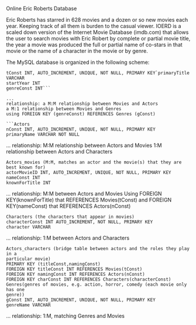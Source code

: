 Online Eric Roberts Database

Eric Roberts has starred in 628 movies and a dozen or so new movies each
year. Keeping track of all them
is burden to the casual viewer. IOERD is a scaled down version of the
Internet Movie Database (imdb.com) that
allows the user to search movies with Eric Robert by complete or partial
movie title, the year a movie was produced
the full or partial name of co-stars in that movie or the name of a
character in the movie or by genre.

The MySQL database is organized in the following scheme:

```Movies ( each Movies has an id, a title and a startYear (when it was filmed))
tConst INT, AUTO_INCREMENT, UNIQUE, NOT NULL, PRIMARY KEY`primaryTitle VARCHAR
startYear INT
genreConst INT```

...
relationship: a M:M relationship between Movies and Actors
a M:1 relationship between Movies and Genres
using FOREIGN KEY (genreConst) REFERENCES Genres (gConst)

```Actors
nConst INT, AUTO_INCREMENT, UNIQUE, NOT NULL, PRIMARY KEY
primaryName VARCHAR NOT NULL
```

...
relationship: M:M relationship between Actors and Movies
1:M relationship between Actors and Characters

```
Actors_movies (M:M, matches an actor and the movie(s) that they are best known for)
actorMovieID INT, AUTO_INCREMENT, UNIQUE, NOT NULL, PRIMARY KEY
nameConst INT
knownForTitle INT
```

...
relationship: M:M between Actors and Movies
Using FOREIGN KEY(knownForTitle) that REFERENCES Movies(tConst)
and FOREIGN KEY(nameConst) that REFERENCES Actors(nConst)

```
Characters (the characters that appear in movies)
characterConst INT AUTO_INCREMENT, NOT NULL, PRIMARY KEY
character VARCHAR
```
...
relationship: 1:M between Actors and Characters

```
Actors_characters (bridge table between actors and the roles they play in a
particular movie)
PRIMARY KEY (titleConst,namingConst)
FOREIGN KEY titleConst INT REFERENCES Movies(tConst)
FOREIGN KEY namingConst INT REFERENCES Actors(nConst)
FOREIGN KEY charConst INT REFERENCES Characters(characterConst)
Genres(genres of movies, e.g. action, horror, comedy (each movie only has one
genre))
gConst INT, AUTO_INCREMENT, UNIQUE, NOT NULL, PRIMARY KEY
genreName VARCHAR
```
...
relationship: 1:M, matching Genres and Movies
